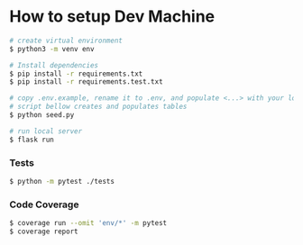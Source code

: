 # How to setup Dev Machine

```bash
# create virtual environment
$ python3 -m venv env

# Install dependencies
$ pip install -r requirements.txt
$ pip install -r requirements.test.txt

# copy .env.example, rename it to .env, and populate <...> with your local data
# script bellow creates and populates tables
$ python seed.py

# run local server
$ flask run
```

### Tests

```bash
$ python -m pytest ./tests
```

### Code Coverage

```bash
$ coverage run --omit 'env/*' -m pytest
$ coverage report
```
